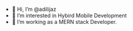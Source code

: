 - 👋 Hi, I’m @adilijaz
- 👀 I’m interested in Hybird Mobile Development
- 🌱 I’m working as a MERN stack Developer.

<!---
adilijaz/adilijaz is a ✨ special ✨ repository because its `README.md` (this file) appears on your GitHub profile.
You can click the Preview link to take a look at your changes.
--->
